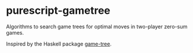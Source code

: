 # purescript-gametree

Algorithms to search game trees for optimal moves in two-player zero-sum games.


Inspired by the Haskell package [game-tree](https://hackage.haskell.org/package/game-tree).

